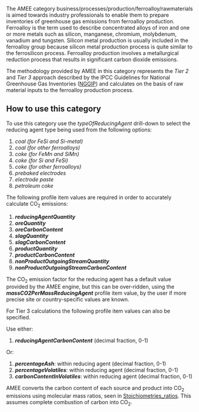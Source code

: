 The AMEE category business/processes/production/ferroalloy/rawmaterials
is aimed towards industry professionals to enable them to prepare
inventories of greenhouse gas emissions from ferroalloy production.
Ferroalloy is the term used to describe concentrated alloys of iron and
one or more metals such as silicon, manganese, chromium, molybdenum,
vanadium and tungsten. Silicon metal production is usually included in
the ferroalloy group because silicon metal production process is quite
similar to the ferrosilicon process. Ferroalloy production involves a
metallurgical reduction process that results in significant carbon
dioxide emissions.

The methodology provided by AMEE in this category represents the *Tier
2* and *Tier 3* approach described by the IPCC Guidelines for National
Greenhouse Gas Inventories
([NGGIP](http://www.ipcc-nggip.iges.or.jp/public/2006gl/vol3.html)) and
calculates on the basis of raw material inputs to the ferroalloy
production process.

## How to use this category

To use this category use the *typeOfReducingAgent* drill-down to select
the reducing agent type being used from the following options:

1.  *coal (for FeSi and Si-metal)*
2.  *coal (for other ferroalloys)*
3.  *coke (for FeMn and SiMn)*
4.  *coke (for Si and FeSi)*
5.  *coke (for other ferroalloys)*
6.  *prebaked electrodes*
7.  *electrode paste*
8.  *petroleum coke*

The following profile item values are required in order to accurately
calculate CO<sub>2</sub> emissions:

1.  ***reducingAgentQuantity***
2.  ***oreQuantity***
3.  ***oreCarbonContent***
4.  ***slagQuantity***
5.  ***slagCarbonContent***
6.  ***productQuantity***
7.  ***productCarbonContent***
8.  ***nonProductOutgoingStreamQuantity***
9.  ***nonProductOutgoingStreamCarbonContent***

The CO<sub>2</sub> emission factor for the reducing agent has a default value
provided by the AMEE engine, but this can be over-ridden, using the
***massCO2PerMassReducingAgent*** profile item value, by the user if
more precise site or country-specific values are known.

For Tier 3 calculations the following profile item values can also be
specified.

Use either:

1.  ***reducingAgentCarbonContent*** (decimal fraction, 0-1)

Or:

1.  ***percentageAsh***: within reducing agent (decimal fraction, 0-1)
2.  ***percentageVolatiles***: within reducing agent (decimal fraction,
    0-1)
3.  ***carbonContentInVolatiles***: within reducing agent (decimal
    fraction, 0-1)

AMEE converts the carbon content of each source and product into CO<sub>2</sub>
emissions using molecular mass ratios, seen in
[Stoichiometries\_ratios](Stoichiometries_ratios). This assumes complete
combustion of carbon into CO<sub>2</sub>.
